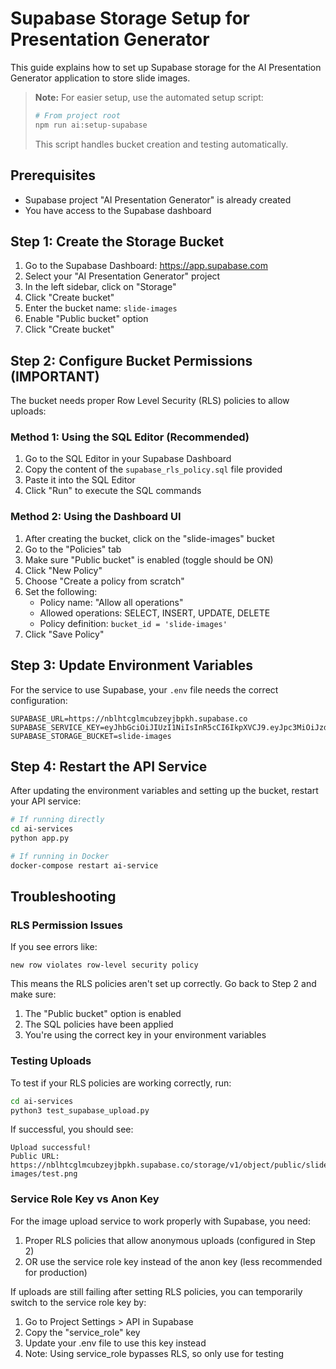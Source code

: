 # Supabase Storage Setup for Presentation Generator

This guide explains how to set up Supabase storage for the AI Presentation Generator application to store slide images.

> **Note:** For easier setup, use the automated setup script:
> ```bash
> # From project root
> npm run ai:setup-supabase
> ```
> This script handles bucket creation and testing automatically.

## Prerequisites

- Supabase project "AI Presentation Generator" is already created
- You have access to the Supabase dashboard

## Step 1: Create the Storage Bucket

1. Go to the Supabase Dashboard: https://app.supabase.com
2. Select your "AI Presentation Generator" project
3. In the left sidebar, click on "Storage"
4. Click "Create bucket"
5. Enter the bucket name: `slide-images`
6. Enable "Public bucket" option
7. Click "Create bucket"

## Step 2: Configure Bucket Permissions (IMPORTANT)

The bucket needs proper Row Level Security (RLS) policies to allow uploads:

### Method 1: Using the SQL Editor (Recommended)

1. Go to the SQL Editor in your Supabase Dashboard
2. Copy the content of the `supabase_rls_policy.sql` file provided
3. Paste it into the SQL Editor
4. Click "Run" to execute the SQL commands

### Method 2: Using the Dashboard UI

1. After creating the bucket, click on the "slide-images" bucket
2. Go to the "Policies" tab
3. Make sure "Public bucket" is enabled (toggle should be ON)
4. Click "New Policy"
5. Choose "Create a policy from scratch"
6. Set the following:
   - Policy name: "Allow all operations"
   - Allowed operations: SELECT, INSERT, UPDATE, DELETE
   - Policy definition: `bucket_id = 'slide-images'`
7. Click "Save Policy"

## Step 3: Update Environment Variables

For the service to use Supabase, your `.env` file needs the correct configuration:

```
SUPABASE_URL=https://nblhtcglmcubzeyjbpkh.supabase.co
SUPABASE_SERVICE_KEY=eyJhbGciOiJIUzI1NiIsInR5cCI6IkpXVCJ9.eyJpc3MiOiJzdXBhYmFzZSIsInJlZiI6Im5ibGh0Y2dsbWN1YnpleWpicGtoIiwicm9sZSI6ImFub24iLCJpYXQiOjE3NDQwNTg5NDEsImV4cCI6MjA1OTYzNDk0MX0.aFf7Hvm1yFL2Gc1Bl3W1lJFYiWqjpg5fOnskEW9V0uM
SUPABASE_STORAGE_BUCKET=slide-images
```

## Step 4: Restart the API Service

After updating the environment variables and setting up the bucket, restart your API service:

```bash
# If running directly
cd ai-services
python app.py

# If running in Docker
docker-compose restart ai-service
```

## Troubleshooting

### RLS Permission Issues

If you see errors like:
```
new row violates row-level security policy
```

This means the RLS policies aren't set up correctly. Go back to Step 2 and make sure:
1. The "Public bucket" option is enabled
2. The SQL policies have been applied
3. You're using the correct key in your environment variables

### Testing Uploads

To test if your RLS policies are working correctly, run:

```bash
cd ai-services
python3 test_supabase_upload.py
```

If successful, you should see:
```
Upload successful!
Public URL: https://nblhtcglmcubzeyjbpkh.supabase.co/storage/v1/object/public/slide-images/test.png
```

### Service Role Key vs Anon Key

For the image upload service to work properly with Supabase, you need:

1. Proper RLS policies that allow anonymous uploads (configured in Step 2)
2. OR use the service role key instead of the anon key (less recommended for production)

If uploads are still failing after setting RLS policies, you can temporarily switch to the service role key by:
1. Go to Project Settings > API in Supabase
2. Copy the "service_role" key
3. Update your .env file to use this key instead
4. Note: Using service_role bypasses RLS, so only use for testing 